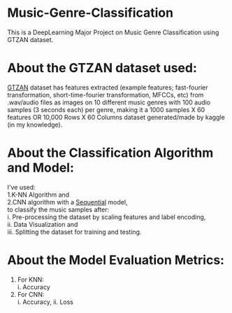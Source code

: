 # Music-Genre-Classification
This is a DeepLearning Major Project on Music Genre Classification using GTZAN dataset.<br/>
# About the GTZAN dataset used:
[GTZAN](https://www.kaggle.com/datasets/andradaolteanu/gtzan-dataset-music-genre-classification) dataset has features extracted (example features; fast-fourier transformation, short-time-fourier transformation, MFCCs, etc) from .wav/audio files as images on 10 different music genres with 100 audio samples (3 seconds each) per genre, making it a 1000 samples X 60 features OR 10,000 Rows X 60 Columns dataset generated/made by kaggle (in my knowledge).<br/>
# About the Classification Algorithm and Model:
I've used: <br/>
1.K-NN Algorithm and<br/>
2.CNN algorithm with a [Sequential](https://keras.io/guides/sequential_model/) model,<br/>
to classify the music samples after:<br/>
i. Pre-processing the dataset by scaling features and label encoding,<br/>
ii. Data Visualization and<br/>
iii. Splitting the dataset for training and testing.<br/>
# About the Model Evaluation Metrics:
1. For KNN:<br/>
	 i. Accuracy
2. For CNN:<br/>
	i. Accuracy,
	ii. Loss
